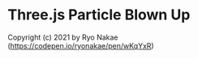# Three.js Particle Blown Up
Copyright (c) 2021 by Ryo Nakae (https://codepen.io/ryonakae/pen/wKqYxR)